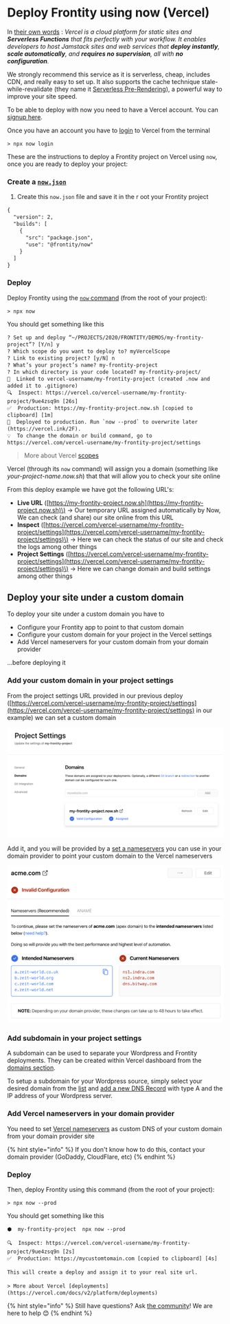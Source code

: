 # Deploy Frontity using now \(Vercel\)

In [their own words](https://vercel.com/docs) : _Vercel is a cloud platform for static sites and **Serverless Functions** that fits perfectly with your workflow. It enables developers to host Jamstack sites and web services that **deploy instantly**, **scale automatically**, and **requires no supervision**, all with **no configuration**._

We strongly recommend this service as it is serverless, cheap, includes CDN, and really easy to set up. It also supports the cache technique stale-while-revalidate \(they name it [Serverless Pre-Rendering](https://vercel.com/blog/serverless-pre-rendering)\), a powerful way to improve your site speed.

To be able to deploy with now you need to have a Vercel account. You can [signup here](https://vercel.com/signup).

Once you have an account you have to [login](https://vercel.com/docs/now-cli#commands/login) to Vercel from the terminal

```text
> npx now login
```

These are the instructions to deploy a Frontity project on Vercel using `now`, once you are ready to deploy your project:

### Create a [`now.json`](https://vercel.com/docs/configuration?query=now.json#introduction/configuration-reference)

1. Create this `now.json` file and save it in the r oot your Frontity project

```text
{
  "version": 2,
  "builds": [
    {
      "src": "package.json",
      "use": "@frontity/now"
    }
  ]
}
```

### Deploy

Deploy Frontity using the [`now` command](https://vercel.com/docs/now-cli#getting-started) \(from the root of your project\):

```text
> npx now
```

You should get something like this

```text
? Set up and deploy “~/PROJECTS/2020/FRONTITY/DEMOS/my-frontity-project”? [Y/n] y
? Which scope do you want to deploy to? myVercelScope
? Link to existing project? [y/N] n
? What’s your project’s name? my-frontity-project
? In which directory is your code located? my-frontity-project/
🔗  Linked to vercel-username/my-frontity-project (created .now and added it to .gitignore)
🔍  Inspect: https://vercel.co/vercel-username/my-frontity-project/9ue4zsq9n [26s]
✅  Production: https://my-frontity-project.now.sh [copied to clipboard] [1m]
📝  Deployed to production. Run `now --prod` to overwrite later (https://vercel.ink/2F).
💡  To change the domain or build command, go to https://vercel.com/vercel-username/my-frontity-project/settings
```

> More about Vercel [scopes ](https://vercel.com/docs/v2/platform/users-and-teams)

Vercel \(through its `now` command\) will assign you a domain \(something like _your-project-name.now.sh_\) that that will allow you to check your site online

From this deploy example we have got the following URL's:

* **Live URL** \([https://my-frontity-project.now.sh](https://my-frontity-project.now.sh)\) → Our temporary URL assigned automatically by Now, We can check \(and share\) our site online from this URL 
* **Inspect** \([https://vercel.com/vercel-username/my-frontity-project/settings](https://vercel.com/vercel-username/my-frontity-project/settings)\) → Here we can check the status of our site and check the logs among other things
* **Project Settings** \([https://vercel.com/vercel-username/my-frontity-project/settings](https://vercel.com/vercel-username/my-frontity-project/settings)\) → Here we can change domain and build settings among other things

## Deploy your site under a custom domain

To deploy your site under a custom domain you have to

* Configure your Frontity app to point to that custom domain 
* Configure your custom domain for your project in the Vercel settings
* Add Vercel nameservers for your custom domain from your domain provider 

...before deploying it

### Add your custom domain in your project settings

From the project settings URL provided in our previous deploy \([https://vercel.com/vercel-username/my-frontity-project/settings](https://vercel.com/vercel-username/my-frontity-project/settings) in our example\) we can set a custom domain

![](../.gitbook/assets/now-projects-settings%20%281%29.png)

Add it, and you will be provided by a [set a nameservers](https://vercel.com/docs/v2/custom-domains#step-4:-configuring-the-domain) you can use in your domain provider to point your custom domain to the Vercel nameservers

![vercel nameservers](../.gitbook/assets/vercel-nameservers.png)

### Add subdomain in your project settings

A subdomain can be used to separate your Wordpress and Frontity deployments. They can be created within Vercel dashboard from the [domains section](https://vercel.com/dashboard/domains/).

To setup a subdomain for your Wordpress source, simply select your desired domain from the [list](https://vercel.com/dashboard/domains/) and [add a new DNS Record](https://vercel.com/docs/v2/custom-domains#step-2:-add-dns-record) with type A and the IP address of your Wordpress server.

### Add Vercel nameservers in your domain provider

You need to set [Vercel nameservers](https://vercel.com/docs/v2/custom-domains/#option-2:-using-external-nameservers) as custom DNS of your custom domain from your domain provider site

{% hint style="info" %}
If you don't know how to do this, contact your domain provider \(GoDaddy, CloudFlare, etc\)
{% endhint %}

### Deploy

Then, deploy Frontity using this command \(from the root of your project\):

```text
> npx now --prod
```

You should get something like this

```text
⬢  my-frontity-project  npx now --prod

🔍  Inspect: https://vercel.com/vercel-username/my-frontity-project/9ue4zsq9n [2s]
✅  Production: https://mycustomtomain.com [copied to clipboard] [4s]

This will create a deploy and assign it to your real site url.

> More about Vercel [deployments](https://vercel.com/docs/v2/platform/deployments)
```

{% hint style="info" %}
Still have questions? Ask [the community](https://community.frontity.org/)! We are here to help 😊
{% endhint %}

